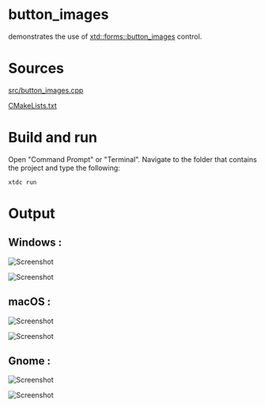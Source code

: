 # button_images

demonstrates the use of [xtd::forms::button_images](../../../../src/xtd_forms/include/xtd/forms/button_images.hpp) control.

# Sources

[src/button_images.cpp](src/button_images.cpp)

[CMakeLists.txt](CMakeLists.txt)

# Build and run

Open "Command Prompt" or "Terminal". Navigate to the folder that contains the project and type the following:

```shell
xtdc run
```

# Output

## Windows :

![Screenshot](../../../../docs/pictures/examples/button_images_w.png)

![Screenshot](../../../../docs/pictures/examples/button_images_wd.png)

## macOS :

![Screenshot](../../../../docs/pictures/examples/button_images_m.png)

![Screenshot](../../../../docs/pictures/examples/button_images_md.png)

## Gnome :

![Screenshot](../../../../docs/pictures/examples/button_images_g.png)

![Screenshot](../../../../docs/pictures/examples/button_images_gd.png)
